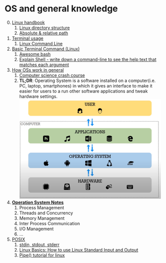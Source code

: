 # OS and general knowledge

0. [Linux handbook](https://linuxhandbook.com/)
   1. [Linux directory structure](https://linuxhandbook.com/linux-directory-structure/)
   2. [Absolute & relative path](https://linuxhandbook.com/absolute-vs-relative-path/)
3. [Terminal usage](https://www.youtube.com/watch?v=jDINUSK7rXE)
   1. [Linux Command Line](https://www.youtube.com/watch?v=YHFzr-akOas&list=PLS1QulWo1RIb9WVQGJ_vh-RQusbZgO_As)
4. [Basic Terminal Command (Linux)](https://www.fosslinux.com/45587/linux-command-cheat-sheet.htm)
   1. [Awesome bash](https://github.com/awesome-lists/awesome-bash)
   2. [Explain Shell - write down a command-line to see the help text that matches each argument](https://explainshell.com/)
5. [How OSs work in general](https://infinite.education/view/how_oss_work_in_general)
   1. [Computer science crash course](https://www.youtube.com/watch?v=tpIctyqH29Q&list=PL8dPuuaLjXtNlUrzyH5r6jN9ulIgZBpdo)
   2. **TL;DR**: Operating System is a software installed on a computer(i.e. PC, laptop, smartphones) in which it gives an interface to make it easier for users to a run other software applications and tweak hardware settings.
    ![computer-structure](image/computer-structure.png)
4. **[Operation System Notes](https://applied-programming.github.io/Operating-Systems-Notes/)**
   1. Process Management
   2. Threads and Concurrency
   3. Memory Management
   4. Inter Process Communication
   5. I/O Management
   6. ...
5. [POSIX](https://en.wikipedia.org/wiki/POSIX)
   1. [stdin, stdout, stderr](http://www.learnlinux.org.za/courses/build/shell-scripting/ch01s04.html)
   2. [Linux Basics: How to use Linux Standard Input and Output](https://www.youtube.com/watch?v=YYz8Y_UBrvw)
   3. [Pipe() tutorial for linux](https://www.youtube.com/watch?v=uHH7nHkgZ4w)
